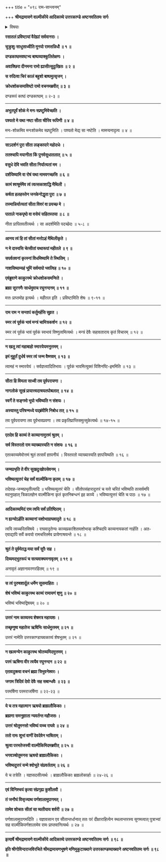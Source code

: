 +++
title = "०९८ राम-सान्त्वनम्"

+++
**श्रीमद्रामायणे वाल्मीकीये आदिकाव्ये उत्तरकाण्डे अष्टनवतितमः सर्गः**


<details><summary>विषयाः</summary>

सीताया रसातल-प्रवेशानन्तरं दूयमान-मानसेन रामेण  
चिरं रोदन-पूर्वकं  
भू-देवीं प्रति सक्रोधं -  
सीतायाः पुनर्-आनयनाभावे  
तस्या भस्मी-करण-प्रतिज्ञानम् ॥ १ ॥  
चतुर्-मुखेन रामं प्रति  
तस्य विष्णुत्व-स्मारण-पूर्वकं  
सीतायाः सुखेन नाग-लोक-गमन-निवेदन-पूर्वकं  
पुनः स्वर्गे  
तत्-संगमस्य भविष्यत्व-कथनम् ॥ २ ॥  
चतुर्-मुखेन सभा-मध्ये  
रामं प्रति एतत्-काव्यस्य काव्योत्तमत्वस्य,  
वाल्मीकि-कृतत्वस्य च निवेदनेन  
लक्ष्मणादि-वर्जं तेनैवोत्तर-कथा-श्रवण-चोदन-पूर्वकं  
देवैः सह त्रि-दिव-गमनम् ॥ ३ ॥  
ततो रामेण वाल्मीकिं प्रति  
परेद्युर् उत्तर-कथा-प्रवर्तन-चोदन-पूर्वकं  
जन-विसर्जनेन  
कुश-लवाभ्यां सह-पर्ण-शाला-प्रवेशः ॥ ४ ॥
</details>


**रसातलं प्रविष्टायां वैदेह्यां सर्ववानराः ।**

**चुक्रुशुः साधुसाध्वीति मुनयो रामसन्निधौ ॥ १ ॥**

**दण्डकाष्ठमवष्टभ्य बाष्पव्याक्कुलितेक्षणः ।**

**अवाक्छिरा दीनमना रामो ह्यासीत्सुदुःखितः ॥ २ ॥**

**स रुदित्वा चिरं कालं बहुशो बाष्पमुत्सृजन् ।**

**क्रोधशोकसमाविष्टो रामो वचनमब्रवीत् ॥ ३ ॥**

दण्डरूपं काष्ठं दण्डकाष्ठम् ॥ २-३ ॥

****

**अभूतपूर्वं शोकं मे मनः स्प्रष्टुमिवेच्छति ।**

**पश्यतो मे यथा नष्टा सीता श्रीरिव रूपिणी ॥ ४ ॥**

मनः-शोकमिव मनःशोकमेव स्प्रष्टुमिति । पश्यतो मेद्य सा नष्टेति । मामप्यनादृत्य ॥ ४ ॥

****

**साऽदर्शनं पुरा सीता लङ्कापारे महोदधेः ।**

**ततश्चापि मयानीता किं पुनर्वसुधातलात् ॥ ५ ॥**

**वसुधे देवि भवति सीता निर्यात्यतां मम ।**

**दर्शयिष्यामि वा रोषं यथा मामवगच्छसि ॥ ६ ॥**

**कामं श्वश्रूर्ममैव त्वं त्वत्सकाशाद्धि मैथिली ।**

**कर्षता हलहस्तेन जनकेनोद्धृता पुरा ॥ ७ ॥**

**तस्मान्निर्यात्यतां सीता विवरं वा प्रयच्छ मे ।**

**पाताले नाकपृष्ठे वा वसेयं सहितस्तया ॥ ८ ॥**

नीता प्रापितवतीत्यर्थः । सा अदर्शमिति पदच्छेदः ॥ ५-८ ॥

****

**आनय त्वं हि तां सीतां मत्तोऽहं मैथिलीकृते ।**

**न मे दास्यसि चेत्सीतां यथारूपां महीतले ॥ ९ ॥**

**सपर्वतवनां कृत्स्नां विधमिष्यामि ते स्थितिम् ।**

**नाशयिष्याम्यहं भूमिं सर्वमापो भवत्विह ॥ १० ॥**

**एवंब्रुवाणे काकुत्स्थे क्रोधशोकसमन्विते ।**

**ब्रह्मा सुरगणैः सार्धमुवाच रघुनन्दनम् ॥ ११ ॥**

मत्तः प्राप्तमोह इत्यर्थः । महीतल इति । प्रविष्टामिति शेषः ॥ ९-११ ॥

****

**राम राम न सन्तापं कर्तुमर्हसि सुव्रत ।**

**स्मर त्वं पूर्वकं भावं मन्त्रं चामित्रकर्शन ॥ १२ ॥**

स्मर त्वं पूर्वकं भावं पूर्वकं स्वभावं विष्णुत्वमित्यर्थः । मन्त्रं देवैः सहावताराय कृतं विचारम् ॥ १२ ॥

****

**न खलु त्वां महाबाहो स्मारयेयमनुत्तमम् ।**

**इमं मुहूर्तं दुर्धर्ष स्मर त्वं जन्म वैष्णवम् ॥ १३ ॥**

त्वामहं न स्मारयेयं । सर्वज्ञत्वादितिभावः । पूर्वकं भावमित्युक्तं विशिनष्टि-इममिति ॥ १३ ॥

****

**सीता हि विमला साध्वी तव पूर्वपरायणा ।**

**नागलोकं सुखं प्रायात्त्वदाश्रयतपोबलात् ॥ १४ ॥**

**स्वर्गे ते सङ्गमो भूयो भविष्यति न संशयः ।**

**अस्यास्तु परिषन्मध्ये यद्ब्रंवीमि निबोध तत् ॥ १५ ॥**

तव पूर्वपरायणा तव पूर्वभावप्रवणा । तव प्रकृतिप्राप्तिसमुत्सुकेत्यर्थः ॥ १४-१५ ॥

****

**एतदेव हि काव्यं ते काव्यानामुत्तमं श्रुतम् ।**

**सर्व विस्तरतो राम व्याख्यास्यति न संशयः ॥ १६ ॥**

एतत्काव्यमेवोत्तमं श्रुतं तत्सर्वं ज्ञापनीयं । विस्तरतो व्याख्यास्यति ज्ञापयिष्यति ॥ १६ ॥

****

**जन्मप्रभृति ते वीर सुखदुःखोपसेवनम् ।**

**भविष्यत्युत्तरं चेह सर्वं वाल्मीकिना कृतम् ॥ १७ ॥**

तदेवाह-जन्मप्रभृतीत्यादि ॥ भविष्यत्युत्तरं चेति । सीतोपसंहारादुत्तरं च यत्ते चरितं भविष्यति तत्सर्वमपि मदनुग्रहात् त्रिकालज्ञेन वाल्मीकिना कृतं कृतनिबन्धनं इह काव्ये । भविष्यत्युत्तरं चेति च पाठः ॥ १७ ॥

****

**आदिकाव्यमिदं राम त्वयि सर्वं प्रतिष्ठितम् ।**

**न ह्यन्योऽर्हति काव्यानां यशोभाग्राघवादृते ॥ १८ ॥**

त्वयि त्वच्चरितविषये । राघवादृतेन्यः काव्यप्रकाशितयशोभाक् कश्चिदपि काव्यनायकतां नार्हति । अत-एवाद्यापि सर्वे कवयो रामचरितमेव प्रायेणाश्रयन्ते ॥ १८ ॥

****

**श्रुतं ते पूर्वमेतद्ध मया सर्वं सुरैः सह ।**

**दिव्यमद्भुतरूपं च सत्यवाक्यमनावृतम् ॥ १९ ॥**

अनावृतं अज्ञानावरणरहितम् ॥ १९ ॥

****

**स त्वं पुरुषशार्दूल धर्मेण सुसमाहितः ।**

**शेषं भविष्यं काकुत्स्थ काव्यं रामायणं शृणु ॥ २० ॥**

भविष्यं भविष्यद्विषयम् ॥ २० ॥

****

**उत्तरं नाम काव्यस्य शेषमत्र महायशः ।**

**तच्छृणुष्व महातेज ऋषिभिः सार्धमुत्तमम् ॥ २१ ॥**

उत्तरं नामेति उत्तरकाण्डाख्यकाव्यं शेषभूतम् ॥ २१ ॥

****

**न खल्वन्येन काकुत्स्थ श्रोतव्यमिदमुत्तमम् ।**

**परमं ऋषिणा वीर त्वयैव रघुनन्दन ॥ २२ ॥**

**एतावदुक्त्वा वचनं ब्रह्मा त्रिभुवनेश्वरः ।**

**जगाम त्रिदिवं देवो देवैः सह सबान्धवैः ॥ २३ ॥**

परमर्षिणा परमराजर्षिणा ॥ २२-२३ ॥

****

**ये च तत्र महात्मान ऋषयो ब्राह्मलौकिकाः ।**

**ब्रह्मणा समनुज्ञाता न्यवर्तन्त महौजसः ।**

**उत्तरं श्रोतुमनसो भविष्यं यच्च राघवे ॥ २४ ॥**

**ततो रामः शुभां वाणीं देवदेवेन भाषिताम् ।**

**श्रुत्वा परमतेजस्वी वाल्मीकिमिदमब्रवीत् ॥ २५ ॥**

**भगवञ्श्रोतुमनस ऋषयो ब्राह्मलौकिकाः ।**

**भविष्यदुत्तरं यन्मे श्वोभूते संप्रवर्तताम् ॥ २६ ॥**

ये च तत्रेति । यज्ञसदसीत्यर्थः । ब्राह्मलौकिकाः ब्रह्मलोकार्हाः ॥ २४-२६ ॥

****

**एवं विनिश्चयं कृत्वा संप्रगृह्य कुशीलवौ ।**

**तं जनौघं विसृज्याथ पर्णशालामुपागमत् ।**

**तामेव शोचतः सीतां सा व्यतीयाय शर्वरी ॥ २७ ॥**

पर्णशालामुपागमदिति । यज्ञावसान एव सीतान्तर्धानात् ततः परं दीक्षाराहित्येन स्थलान्तरस्य सुगमत्वात् पुत्राभ्यां सह वाल्मीकिपर्णशालामेव रामः प्राप्तवानित्यर्थः ॥ २७ ॥

****

**इत्यार्षे श्रीमद्रामायणे वाल्मीकीये आदिकाव्ये उत्तरकाण्डे अष्टनवतितमः सर्गः ॥ ९८ ॥**

**इति श्रीगोविन्दराजविरचिते श्रीमद्रामायणभूषणे मणिमुकुटाख्याने उत्तरकाण्डव्याख्याने अष्टनवतितमः सर्गः ॥ ९८ ॥**
